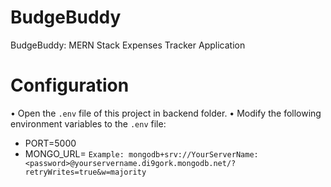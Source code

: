 # BudgeBuddy
 BudgeBuddy: MERN Stack Expenses Tracker Application

# Configuration
• Open the `.env` file of this project in backend folder.
• Modify the following environment variables to the `.env` file:

- PORT=5000 
- MONGO_URL=<your-mongo-url> `Example: mongodb+srv://YourServerName:<password>@yourservername.di9gork.mongodb.net/?retryWrites=true&w=majority`

